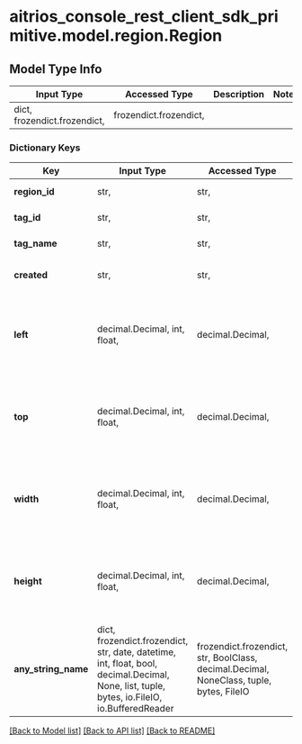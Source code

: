 # aitrios_console_rest_client_sdk_primitive.model.region.Region

## Model Type Info
Input Type | Accessed Type | Description | Notes
------------ | ------------- | ------------- | -------------
dict, frozendict.frozendict,  | frozendict.frozendict,  |  | 

### Dictionary Keys
Key | Input Type | Accessed Type | Description | Notes
------------ | ------------- | ------------- | ------------- | -------------
**region_id** | str,  | str,  | Set the region ID. | [optional] 
**tag_id** | str,  | str,  | Set the tag ID. | [optional] 
**tag_name** | str,  | str,  | Set the tag name. | [optional] 
**created** | str,  | str,  | Set the creation date. | [optional] 
**left** | decimal.Decimal, int, float,  | decimal.Decimal,  | left of region(ratio of image size). *Set only for object detection | [optional] 
**top** | decimal.Decimal, int, float,  | decimal.Decimal,  | top of region(ratio of image size). *Set only for object detection | [optional] 
**width** | decimal.Decimal, int, float,  | decimal.Decimal,  | width of region(ratio of image size). *Set only for object detection | [optional] 
**height** | decimal.Decimal, int, float,  | decimal.Decimal,  | height of region(ratio of image size). *Set only for object detection | [optional] 
**any_string_name** | dict, frozendict.frozendict, str, date, datetime, int, float, bool, decimal.Decimal, None, list, tuple, bytes, io.FileIO, io.BufferedReader | frozendict.frozendict, str, BoolClass, decimal.Decimal, NoneClass, tuple, bytes, FileIO | any string name can be used but the value must be the correct type | [optional]

[[Back to Model list]](../../README.md#documentation-for-models) [[Back to API list]](../../README.md#documentation-for-api-endpoints) [[Back to README]](../../README.md)

